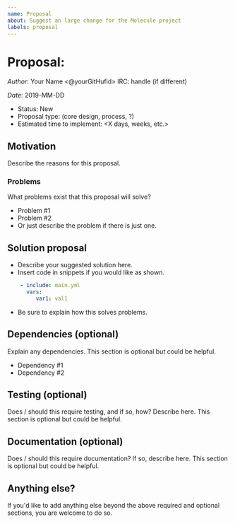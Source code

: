 ```yaml
---
name: Proposal
about: Suggest an large change for the Molecule project
labels: proposal 
---
```



# Proposal: <proposal name>

*Author*: Your Name <@yourGitHufid> IRC: handle (if different)

*Date*: 2019-MM-DD

- Status: New
- Proposal type: (core design, process, ?)
- Estimated time to implement: <X days, weeks, etc.>


## Motivation

Describe the reasons for this proposal.

### Problems

What problems exist that this proposal will solve?
- Problem #1
- Problem #2
- Or just describe the problem if there is just one.

## Solution proposal

- Describe your suggested solution here.
- Insert code in snippets if you would like as shown.
```yaml
    - include: main.yml
      vars:
         var1: val1
```
- Be sure to explain how this solves problems.

## Dependencies (optional)

Explain any dependencies. This section is optional but could be helpful.
- Dependency #1
- Dependency #2

## Testing (optional)

Does / should this require testing, and if so, how? Describe here. This section is optional but could be helpful.

## Documentation (optional)

Does / should this require documentation? If so, describe here. This section is optional but could be helpful.

## Anything else?

If you'd like to add anything else beyond the above required and optional sections, you are welcome to do so.


